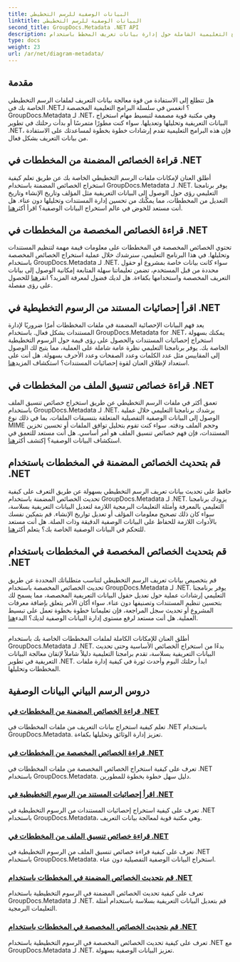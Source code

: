 ```yaml
---
title: البيانات الوصفية للرسم التخطيطي
linktitle: البيانات الوصفية للرسم التخطيطي
second_title: GroupDocs.Metadata .NET API
description: اكتشف البرامج التعليمية الشاملة حول إدارة بيانات تعريف المخطط باستخدام GroupDocs.Metadata لـ .NET. استخراج وتحديث وتحليل الخصائص دون عناء.
type: docs
weight: 23
url: /ar/net/diagram-metadata/
---
```

## مقدمة

هل تتطلع إلى الاستفادة من قوة معالجة بيانات التعريف لملفات الرسم التخطيطي الخاصة بك في .NET؟ انغمس في سلسلة البرامج التعليمية المخصصة لـ GroupDocs.Metadata لـ .NET، وهي مكتبة قوية مصممة لتبسيط مهام استخراج البيانات التعريفية وتحليلها وتعديلها. سواء كنت مطورًا متمرسًا أو بدأت رحلتك في تطوير .NET، فإن هذه البرامج التعليمية تقدم إرشادات خطوة بخطوة لمساعدتك على الاستفادة من بيانات التعريف بشكل فعال.

## قراءة الخصائص المضمنة من المخططات في .NET

 أطلق العنان لإمكانات ملفات الرسم التخطيطي الخاصة بك عن طريق تعلم كيفية استخراج الخصائص المضمنة باستخدام GroupDocs.Metadata لـ .NET. يوفر برنامجنا التعليمي رؤى حول الوصول إلى البيانات التعريفية مثل المؤلف وتاريخ الإنشاء وتاريخ التعديل من المخططات، مما يمكّنك من تحسين إدارة المستندات وتحليلها دون عناء. هل أنت مستعد للخوض في عالم استخراج البيانات الوصفية؟ اقرأ أكثر[هنا](./read-built-in-properties-diagrams/).

## قراءة الخصائص المخصصة من المخططات في .NET

تحتوي الخصائص المخصصة في المخططات على معلومات قيمة مهمة لتنظيم المستندات وتحليلها. في هذا البرنامج التعليمي، سنرشدك خلال عملية استخراج الخصائص المخصصة باستخدام GroupDocs.Metadata لـ .NET. سواء كانت بيانات خاصة بمشروع أو حقول محددة من قبل المستخدم، تضمن تعليماتنا سهلة المتابعة إمكانية الوصول إلى بيانات التعريف المخصصة واستخدامها بكفاءة. هل لديك فضول لمعرفة المزيد؟ انقر[هنا](./read-custom-properties-diagrams/) للحصول على رؤى مفصلة.

## اقرأ إحصائيات المستند من الرسوم التخطيطية في .NET

 يعد فهم البيانات الإحصائية المضمنة في ملفات المخططات أمرًا ضروريًا لإدارة المستندات بشكل فعال. باستخدام GroupDocs.Metadata for .NET، يمكنك بسهولة استخراج إحصائيات المستندات والحصول على رؤى قيمة حول الرسوم التخطيطية الخاصة بك. يوفر برنامجنا التعليمي نظرة عامة شاملة على العملية، مما يتيح لك الوصول إلى المقاييس مثل عدد الكلمات وعدد الصفحات وعدد الأحرف بسهولة. هل أنت على استعداد لإطلاق العنان لقوة إحصائيات المستندات؟ استكشاف المزيد[هنا](./read-document-statistics-diagrams/).

## قراءة خصائص تنسيق الملف من المخططات في .NET

تعمق أكثر في ملفات الرسم التخطيطي عن طريق استخراج خصائص تنسيق الملف باستخدام GroupDocs.Metadata لـ .NET. يرشدك برنامجنا التعليمي خلال عملية الوصول إلى البيانات الوصفية التفصيلية المتعلقة بتنسيقات الملفات، بما في ذلك نوع MIME وحجم الملف ودقته. سواء كنت تقوم بتحليل توافق الملفات أو تحسين تخزين المستندات، فإن فهم خصائص تنسيق الملف هو أمر أساسي. هل أنت مستعد للتعمق في استكشاف البيانات الوصفية؟ إكتشف أكثر[هنا](./read-file-format-properties-diagrams/).

## قم بتحديث الخصائص المضمنة في المخططات باستخدام .NET

 حافظ على تحديث بيانات تعريف الرسم التخطيطي بسهولة عن طريق التعرف على كيفية تحديث الخصائص المضمنة باستخدام GroupDocs.Metadata لـ .NET. يزودك برنامجنا التعليمي بالمعرفة وأمثلة التعليمات البرمجية اللازمة لتعديل البيانات التعريفية بسلاسة، سواء كان ذلك تصحيح معلومات المؤلف أو تعديل تواريخ الإنشاء. قم بتمكين نفسك بالأدوات اللازمة للحفاظ على البيانات الوصفية الدقيقة وذات الصلة. هل أنت مستعد للتحكم في البيانات الوصفية الخاصة بك؟ يتعلم أكثر[هنا](./update-built-in-properties-diagrams/).

## قم بتحديث الخصائص المخصصة في المخططات باستخدام .NET

قم بتخصيص بيانات تعريف الرسم التخطيطي لتناسب متطلباتك المحددة عن طريق تحديث الخصائص المخصصة باستخدام GroupDocs.Metadata لـ .NET. يوفر برنامجنا التعليمي إرشادات عملية حول تعديل حقول البيانات التعريفية المخصصة، مما يسمح لك بتحسين تنظيم المستندات وتصنيفها دون عناء. سواء أكان الأمر يتعلق بإضافة معرفات المشروع أو تحديث سجل المراجعة، فإن تعليماتنا خطوة بخطوة تعمل على تبسيط العملية. هل أنت مستعد لرفع مستوى إدارة البيانات الوصفية لديك؟ البدء[هنا](./update-custom-properties-diagrams/).

----

أطلق العنان للإمكانات الكاملة لملفات المخططات الخاصة بك باستخدام GroupDocs.Metadata لـ .NET. بدءًا من استخراج الخصائص الأساسية وحتى تحديث البيانات التعريفية بسلاسة، تقدم برامجنا التعليمية دليلاً شاملاً لإتقان معالجة البيانات التعريفية في تطوير .NET. ابدأ رحلتك اليوم وأحدث ثورة في كيفية إدارة ملفات المخططات وتحليلها.
## دروس الرسم البياني البيانات الوصفية
### [قراءة الخصائص المضمنة من المخططات في .NET](./read-built-in-properties-diagrams/)
تعلم كيفية استخراج بيانات التعريف من ملفات المخططات في .NET باستخدام GroupDocs.Metadata. تعزيز إدارة الوثائق وتحليلها بكفاءة.
### [قراءة الخصائص المخصصة من المخططات في .NET](./read-custom-properties-diagrams/)
تعرف على كيفية استخراج الخصائص المخصصة من ملفات المخططات في .NET باستخدام GroupDocs.Metadata. دليل سهل خطوة بخطوة للمطورين.
### [اقرأ إحصائيات المستند من الرسوم التخطيطية في .NET](./read-document-statistics-diagrams/)
تعرف على كيفية استخراج إحصائيات المستندات من الرسوم التخطيطية في .NET باستخدام GroupDocs.Metadata، وهي مكتبة قوية لمعالجة بيانات التعريف.
### [قراءة خصائص تنسيق الملف من المخططات في .NET](./read-file-format-properties-diagrams/)
تعرف على كيفية قراءة خصائص تنسيق الملف من الرسوم التخطيطية في .NET باستخدام GroupDocs.Metadata. استخراج البيانات الوصفية التفصيلية دون عناء.
### [قم بتحديث الخصائص المضمنة في المخططات باستخدام .NET](./update-built-in-properties-diagrams/)
تعرف على كيفية تحديث الخصائص المضمنة في الرسوم التخطيطية باستخدام GroupDocs.Metadata لـ .NET. قم بتعديل البيانات التعريفية بسلاسة باستخدام أمثلة التعليمات البرمجية.
### [قم بتحديث الخصائص المخصصة في المخططات باستخدام .NET](./update-custom-properties-diagrams/)
تعرف على كيفية تحديث الخصائص المخصصة في الرسوم التخطيطية باستخدام .NET مع GroupDocs.Metadata لـ .NET. تعزيز البيانات الوصفية بسهولة.